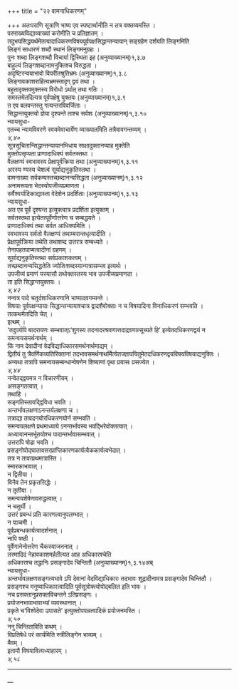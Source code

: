 +++
title = "२२ वामनाधिकरणम्"

+++
अतःपराणि सूत्राणि भाष्य एव स्पष्टार्थानीति न तत्र वक्तव्यमस्ति ।  
परमाख्यविद्याव्याख्यां करोमीति च प्रतिज्ञातम् ।  
तदुभयसिद्धयर्थमेतत्पादाधिकरणविषयपूर्वपक्षसिद्धान्तन्यायान् सङ्ग्रहेण दर्शयति लिङ्गमिति   
लिङ्गं साधारणं शब्दौ स्थानं लिङ्गमनुग्रहः ।  
पुनः शब्दा लिङ्गशब्दौ विचार्या द्विस्थिता इह  (अनुव्याख्यानम्)१,३.७   
बाहुल्यं लिङ्गशब्दानामनुक्तिश्च विरुद्धता ।  
अदृष्टिरन्वयाभावो विपरीतश्रुतिभ्रमः  (अनुव्याख्यानम्)१,३.८   
लिङ्गावकाशराहित्यभ्रमस्तादृग् द्वयं तथा ।  
बहुतादृक्तवमुक्तस्य विरोधो ऽर्थात् तथा गतिः ।  
समस्तमेतदित्यत्र पूर्वपक्षेषु युक्तयः  (अनुव्याख्यानम्)१,३.९   
त एव बलवन्तस्तु गत्यन्तरविवर्जिताः ।  
सिद्धान्तयुक्तयो ज्ञेया दृश्यन्ते ताश्च सर्वशः  (अनुव्याख्यानम्)१,३.१०   
न्यायसुधा-  
एतच्च न्यायविवरणे स्वयमेवाचार्येण व्याख्यातमिति तत्रैवावगन्तव्यम् ।  
*४,४०*  
सूत्रसूचितान्सिद्धान्तन्यायानभिधाय साक्षादुक्तानप्याह मुक्तेति   
मुक्तोपसृप्यता प्राणादाधिक्यं सर्वतस्तथा ।  
वैलक्षण्यं स्वभावस्य प्रेक्षापूर्वक्रिया तथा  (अनुव्याख्यानम्)१,३.११   
अरस्य ण्यस्य चेशत्वं सूर्याद्यनुकृतिस्तथा ।  
वामनाख्या सर्वकम्पस्तच्छब्दानन्यसिद्धता  (अनुव्याख्यानम्)१,३.१२   
अनामरूपता भेदस्योपजीव्यप्रमाणता ।  
सर्वैश्वर्यादिकाद्यास्ता वेदेशेन प्रदर्शिताः  (अनुव्याख्यानम्)१,३.१३   
न्यायसुधा-  
अत एव पूर्वं दृश्यन्त इत्युक्त्वात्र प्रदर्शिता इत्युक्तम् ।  
सर्वतस्तथा इत्येतत्पूर्वेणोत्तरेण च सम्बद्धयते ।  
प्राणादाधिक्यं तथा सर्वत आधिक्यमिति ।  
स्वभावस्य सर्वतो वैलक्षण्यं तथाम्बरान्तधृत्यादीति ।  
प्रेक्षापूर्वक्रिया तथेति तथाशब्द उत्तरत्र सम्बध्यते ।  
तेनापहतपाप्मत्वादीनां ग्रहणम् ।  
सूर्याद्यनुकृतिस्तथा सर्वप्रकाशकत्वम् ।  
तच्छब्दानन्यसिद्धतेति ज्योतिःशब्दस्यान्यत्रासम्भव इत्यर्थः ।  
उपजीव्यं प्रमाणं यस्यासौ तथोक्तस्तस्य भाव उपजीव्यप्रमाणता ।  
ता इति सिद्धान्तयुक्तयः ।  
*४,४२*  
नन्वत्र पादे चतुर्दशाधिकरणानि भाष्यादवगम्यन्ते ।  
विषयाः पूर्वपक्षन्यायाः सिद्धान्तन्यायाश्चात्र द्वादशैवोक्ताः न च विषयादिना विनाधिकरणं सम्भवति ।  
तत्कथमेतदिति चेत् ।  
इत्थम् ।  
‘तदुपर्यपि बादरायणः सम्भवात्ऽ‘शुगस्य तदनादरश्रवणात्तदाद्रवणात्सूच्यते हि’ इत्येतदधिकरणद्वयं न समन्वयसमर्थनार्थम् ।  
किं नाम देवादीनां वेदविद्याधिकारसमर्थनार्थमाद्यम् ।  
द्वितीयं तु त्रैवर्णिकव्यतिरिक्तानां तदभावसमर्थनाथर्मित्येतज्ज्ञापयितुमेतदधिकरणद्वयविषयविषयाद्यनुक्तिः ।  
अन्यथा तत्रापि समन्वयसम्बन्धान्वेषणेन शिष्याणां वृथा प्रयासः प्रसज्येत ।  
*४,४४*  
नन्वेतद्द्वयमत्र न विचारणीयम् ।  
असङ्गतत्वात् ।  
तथाहि ।  
सङ्गतिस्तावद्द्विविधा भवति ।  
अन्तर्भावलक्षणाऽनन्तर्यलक्षणा च ।  
तत्राद्या तावदनयोरधिकरणयोर्न सम्भवति ।  
समन्वयलक्षणे प्रथमाध्याये ऽनन्तर्भावस्य भवद्भिरेवोक्तत्वात् ।  
अध्यायानन्तर्भूतयोश्च पादान्तर्भावासम्भवात् ।  
उत्तरापि षोढा भवति ।  
प्रसङ्गोपोद्घातावसरप्राप्तिकारणकार्यत्वैककार्यत्वभेदात् ।  
तत्र न तावत्प्रथमात्रास्ति ।  
स्मारकाभावात् ।  
न द्वितीया ।  
विनैव तेन प्रकृतसिद्धेः ।  
न तृतीया ।  
समन्वयशेषेणावरुद्धत्वात् ।  
न चतुर्थी ।  
उत्तरं प्रबन्धं प्रति कारणत्वानुपलम्भात् ।  
न पञ्चमी ।  
पूर्वप्रबन्धकार्यत्वादर्शनात् ।  
नापि षष्ठी ।  
पूर्वेणानेनोत्तरेण चैकस्याजननात् ।  
तस्मादिदं नेहावकाशमर्हतीत्यत आह अधिकारश्चेति   
अधिकारश्च तद्धानिः प्रसङ्गादेव चिन्तितौ  (अनुव्याख्यानम्)१,३.१४अब्   
न्यायसुधा-  
अन्तर्भावलक्षणसङ्गत्यभावे ऽपि देवानां वेदविद्याधिकारः तदभावः शूद्रादीनामत्र प्रसङ्गादेव चिन्तितौ ।  
प्रसङ्गश्च मनुष्याधिकारत्वादिति पूर्वसूत्रोक्त्योपोद्बलित इति भावः ।  
नच प्रसक्तानुप्रसक्तविचन्तने ऽतिप्रसङ्गः ।  
प्रयोजनभावाभावाभ्यां व्यवस्थानात् ।  
प्रकृते च’विश्वेदेवा उपासते’ इत्युक्तोपपन्नत्वादिकं प्रयोजनमस्ति ।  
*४,५०*  
ननु चिन्तिताविति कथम् ।  
विप्रतिषेधे परं कार्यमिति स्त्रीलिङ्गेन भाव्यम् ।  
मैवम् ।  
इतामौ विषयावित्यध्याहारम् ।  
*४,५८*  
_________________________________________________________________________  
__  